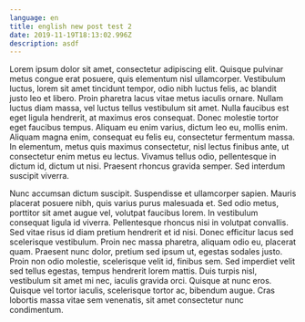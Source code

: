 ```yaml
---
language: en
title: english new post test 2
date: 2019-11-19T18:13:02.996Z
description: asdf
---
```


Lorem ipsum dolor sit amet, consectetur adipiscing elit. Quisque pulvinar metus congue erat posuere, quis elementum nisl ullamcorper. Vestibulum luctus, lorem sit amet tincidunt tempor, odio nibh luctus felis, ac blandit justo leo et libero. Proin pharetra lacus vitae metus iaculis ornare. Nullam luctus diam massa, vel luctus tellus vestibulum sit amet. Nulla faucibus est eget ligula hendrerit, at maximus eros consequat. Donec molestie tortor eget faucibus tempus. Aliquam eu enim varius, dictum leo eu, mollis enim. Aliquam magna enim, consequat eu felis eu, consectetur fermentum massa. In elementum, metus quis maximus consectetur, nisl lectus finibus ante, ut consectetur enim metus eu lectus. Vivamus tellus odio, pellentesque in dictum id, dictum ut nisi. Praesent rhoncus gravida semper. Sed interdum suscipit viverra.

Nunc accumsan dictum suscipit. Suspendisse et ullamcorper sapien. Mauris placerat posuere nibh, quis varius purus malesuada et. Sed odio metus, porttitor sit amet augue vel, volutpat faucibus lorem. In vestibulum consequat ligula id viverra. Pellentesque rhoncus nisi in volutpat convallis. Sed vitae risus id diam pretium hendrerit et id nisi. Donec efficitur lacus sed scelerisque vestibulum. Proin nec massa pharetra, aliquam odio eu, placerat quam. Praesent nunc dolor, pretium sed ipsum ut, egestas sodales justo. Proin non odio molestie, scelerisque velit id, finibus sem. Sed imperdiet velit sed tellus egestas, tempus hendrerit lorem mattis. Duis turpis nisl, vestibulum sit amet mi nec, iaculis gravida orci. Quisque at nunc eros. Quisque vel tortor iaculis, scelerisque tortor ac, bibendum augue. Cras lobortis massa vitae sem venenatis, sit amet consectetur nunc condimentum.
